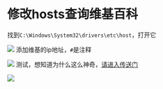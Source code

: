 # 修改hosts查询维基百科

找到`C:\Windows\System32\drivers\etc\host`，打开它

<!-- ![](http://p3.cdn.img9.top/ipfs/QmeUhmaHpUSiQP9hgA4Y5gEsoufqF5u3o9zVrGftWJQx4T?3.png) -->

![](https://raw.githubusercontent.com/loremwalker/fq-book/master/docs/images/2018-04-30_090747.png)
添加维基的ip地址，`#`是注释

<!-- ![](https://ipfs.io/ipfs/QmfBgmHvkYXor6gJtvpz93psQAvTm4zsFB2qMK2NtNszYR?2.png) -->

![](https://raw.githubusercontent.com/loremwalker/fq-book/master/docs/images/2018-04-30_091155.png)
测试，想知道为什么这么神奇，[请进入传送门](/abc/4dns?id=host)

<!-- ![](https://ipfs.io/ipfs/QmT5DKfhyTteW4NWPQfb657YEz2jeuoESmmpZgLXJ3Dkd3?4.png) -->

![](https://raw.githubusercontent.com/loremwalker/fq-book/master/docs/images/2018-04-30_092057.png)



